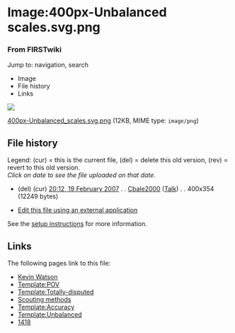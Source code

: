 

# Image:400px-Unbalanced scales.svg.png

### From FIRSTwiki

Jump to: navigation, search

  * Image
  * File history
  * Links

![](/media/3/34/400px-Unbalanced_scales.svg.png)

[400px-Unbalanced_scales.svg.png](/media/3/34/400px-Unbalanced_scales.svg.png
"400px-Unbalanced scales.svg.png" ) (12KB, MIME type: `image/png`)

## File history

Legend: (cur) = this is the current file, (del) = delete this old version,
(rev) = revert to this old version.  
_Click on date to see the file uploaded on that date_.

  * (del) (cur) [20:12, 19 February 2007](/media/3/34/400px-Unbalanced_scales.svg.png "/media/3/34/400px-Unbalanced scales.svg.png" ) . . [Cbale2000](/index.php/User:Cbale2000 "User:Cbale2000" ) ([Talk](/index.php/User_talk:Cbale2000 "User talk:Cbale2000" )) . . 400x354 (12249 bytes)
  

  * [Edit this file using an external application](/index.php?title=Image:400px-Unbalanced_scales.svg.png&action=edit&externaledit=true&mode=file "Image:400px-Unbalanced scales.svg.png" )

See the [setup
instructions](http://meta.wikimedia.org/wiki/Help:External_editors
"http://meta.wikimedia.org/wiki/Help:External_editors" ) for more information.

## Links

The following pages link to this file:

  * [Kevin Watson](/index.php/Kevin_Watson "Kevin Watson" )
  * [Template:POV](/index.php/Template:POV "Template:POV" )
  * [Template:Totally-disputed](/index.php/Template:Totally-disputed "Template:Totally-disputed" )
  * [Scouting methods](/index.php/Scouting_methods "Scouting methods" )
  * [Template:Accuracy](/index.php/Template:Accuracy "Template:Accuracy" )
  * [Template:Unbalanced](/index.php/Template:Unbalanced "Template:Unbalanced" )
  * [1418](/index.php/1418 "1418" )

